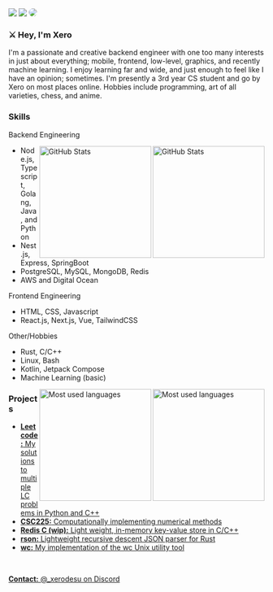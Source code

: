 <section>
  <a style="text-decoration: none;" href="https://github.com/dev-xero">
    <img src="https://img.shields.io/github/followers/dev-xero?logo=github&style=for-the-badge&logoColor=white&labelColor=131820&color=FFFFFF" />
  </a>
  <a style="text-decoration: none;" href="https://github.com/dev-xero">
    <img src="https://img.shields.io/github/stars/dev-xero?affiliations=OWNER%2CCOLLABORATOR&logo=github&style=for-the-badge&logoColor=white&labelColor=131820&color=FFFFFF" />
  </a>   
    <a style="text-decoration: none;" href="https://github.com/dev-xero">
    <img style="border-radius:10px" src="https://hits.sh/github.com/dev-xero/hits.svg?color=FFFFFF&labelColor=131820&style=for-the-badge&logo=stackblitz"/>
  </a>
</section>

<section>
  <h3><b>⚔️ Hey, I'm Xero</b></h3>
  <p>
    I'm a passionate and creative backend engineer with one too many interests in just about everything; mobile, frontend, low-level, graphics, and recently machine learning. I enjoy learning 
    far and wide, and just enough to feel like I have an opinion; sometimes. I'm presently a 3rd year CS student and go by Xero on most places online. Hobbies include programming, art of all varieties, chess, and anime.
  </p>
</section>

<section>
  <h3>Skills</h3>
  <p>Backend Engineering</p>
  <a href="#gh-dark-mode-only">
    <img align="right" src="https://github-readme-stats.vercel.app/api?username=dev-xero&theme=dark&layout=compact&hide_border=true&bg_color=0D1117" height="220px" alt="GitHub Stats">
  </a>
  <a href="#gh-light-mode-only">
    <img align="right" src="https://github-readme-stats.vercel.app/api?username=dev-xero&theme=light&layout=compact&hide_border=true&title_color=131820" height="220px" alt="GitHub Stats">
  </a>
  <ul>
    <li>Node.js, Typescript, Golang, Java, and Python</li>
    <li>Nest.js, Express, SpringBoot</li>
    <li>PostgreSQL, MySQL, MongoDB, Redis</li>
    <li>AWS and Digital Ocean</li>
  </ul>
  <p>Frontend Engineering</p>
  <ul>
    <li>HTML, CSS, Javascript</li>
    <li>React.js, Next.js, Vue, TailwindCSS</li>
  </ul>
  <p>Other/Hobbies</p>
  <ul>
    <li>Rust, C/C++</li>
    <li>Linux, Bash</li>
    <li>Kotlin, Jetpack Compose</li>
    <li>Machine Learning (basic)</li>
  </ul>
  <a href="#gh-dark-mode-only">
    <img align="right" src="https://github-readme-stats.vercel.app/api/top-langs/?username=dev-xero&langs_count=10&v=174&theme=dark&layout=compact&hide_border=true&bg_color=0D1117" height="220px" alt="Most used languages">
  </a>
  <a href="#gh-light-mode-only">
    <img align="right" src="https://github-readme-stats.vercel.app/api/top-langs/?username=dev-xero&langs_count=10&v=174&theme=light&layout=compact&hide_border=true&title_color=131820" height="220px" alt="Most used languages">
  </a>
</section>

<section>
  <h3>Projects</h3>
  <ul>
    <li>
      <b><a href="https://github.com/dev-xero/leetcode">Leetcode</>:</b> My solutions to multiple LC problems in Python and C++
    </li>
    <li>
      <b><a href="https://github.com/dev-xero/csc225">CSC225</>:</b> Computationally implementing numerical methods
    </li>
    <li>
      <b><a href="https://github.com/dev-xero/redis-c">Redis C (wip)</>:</b> Light weight, in-memory key-value store in C/C++
    </li>
    <li>
      <b><a href="https://github.com/dev-xero/rson">rson</>:</b> Lightweight recursive descent JSON parser for Rust
    </li>
    <li>
      <b><a href="https://github.com/dev-xero/wc">wc</>:</b> My implementation of the wc Unix utility tool
    </li>
  </ul>
</section>

<br/>
<p>
  <b>Contact:</b> @_xerodesu on Discord
</p>
